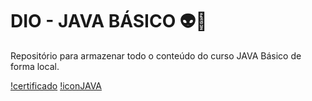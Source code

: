 # DIO - JAVA BÁSICO 👽👾
Repositório para 
armazenar todo o conteúdo do curso JAVA Básico de forma local.

[!certificado](https://hermes.dio.me/certificates/34U1ALA8.pdf)
[!iconJAVA](iconJAVA.GIF)
